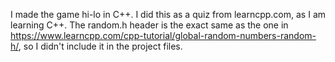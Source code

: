 I made the game hi-lo in C++. I did this as a quiz from learncpp.com, as I am learning C++. The random.h header is the exact same as the one in https://www.learncpp.com/cpp-tutorial/global-random-numbers-random-h/, so I didn't include it in the project files.
